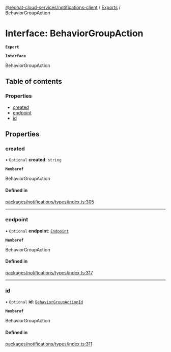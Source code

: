 [@redhat-cloud-services/notifications-client](../README.md) / [Exports](../modules.md) / BehaviorGroupAction

# Interface: BehaviorGroupAction

**`Export`**

**`Interface`**

BehaviorGroupAction

## Table of contents

### Properties

- [created](BehaviorGroupAction.md#created)
- [endpoint](BehaviorGroupAction.md#endpoint)
- [id](BehaviorGroupAction.md#id)

## Properties

### created

• `Optional` **created**: `string`

**`Memberof`**

BehaviorGroupAction

#### Defined in

[packages/notifications/types/index.ts:305](https://github.com/RedHatInsights/javascript-clients/blob/master/packages/notifications/types/index.ts#L305)

___

### endpoint

• `Optional` **endpoint**: [`Endpoint`](Endpoint.md)

**`Memberof`**

BehaviorGroupAction

#### Defined in

[packages/notifications/types/index.ts:317](https://github.com/RedHatInsights/javascript-clients/blob/master/packages/notifications/types/index.ts#L317)

___

### id

• `Optional` **id**: [`BehaviorGroupActionId`](BehaviorGroupActionId.md)

**`Memberof`**

BehaviorGroupAction

#### Defined in

[packages/notifications/types/index.ts:311](https://github.com/RedHatInsights/javascript-clients/blob/master/packages/notifications/types/index.ts#L311)
